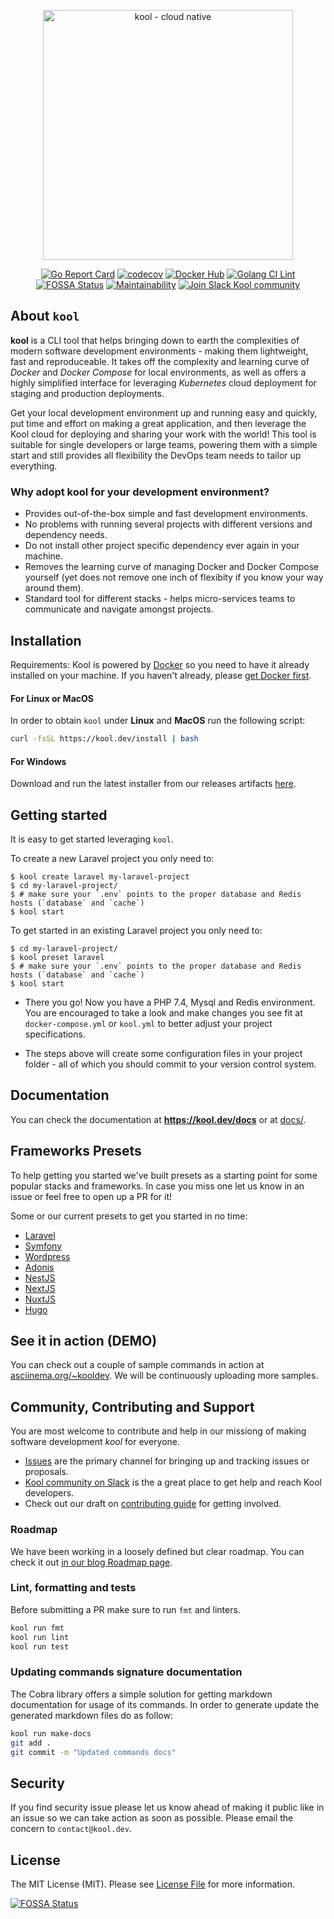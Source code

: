 <p align="center"><a href="https://kool.dev" target="_blank"><img src="https://kool.dev/img/logo.png" width="400" alt="kool - cloud native"></a></p>


<p align="center">
<a href="https://goreportcard.com/report/github.com/kool-dev/kool"><img src="https://goreportcard.com/badge/github.com/kool-dev/kool" alt="Go Report Card"></a>
<a href="https://codecov.io/gh/kool-dev/kool"><img src="https://codecov.io/gh/kool-dev/kool/branch/master/graph/badge.svg" alt="codecov"></a>
<a href="https://github.com/kool-dev/kool/workflows/docker"><img src="https://github.com/kool-dev/kool/workflows/docker/badge.svg" alt="Docker Hub"></a>
<a href="https://github.com/kool-dev/kool/workflows/golangci-lint"><img src="https://github.com/kool-dev/kool/workflows/golangci-lint/badge.svg" alt="Golang CI Lint"></a>
<a href="https://app.fossa.com/projects/git%2Bgithub.com%2Fkool-dev%2Fkool?ref=badge_shield"><img src="https://app.fossa.com/api/projects/git%2Bgithub.com%2Fkool-dev%2Fkool.svg?type=shield" alt="FOSSA Status"></a>
<a href="https://codeclimate.com/github/kool-dev/kool/maintainability"><img src="https://api.codeclimate.com/v1/badges/1511f826de92d2ab39cc/maintainability" alt="Maintainability"></a>
<a href="https://join.slack.com/t/kool-dev/shared_invite/zt-ntmkyjog-DHOiddbBnhY796KaABUhzg"><img src="https://img.shields.io/badge/Join%20Slack-kool--dev-orange?logo=slack" alt="Join Slack Kool community"></a>
</p>

## About `kool`

**kool** is a CLI tool that helps bringing down to earth the complexities of modern software development environments - making them lightweight, fast and reproduceable. It takes off the complexity and learning curve of _Docker_ and _Docker Compose_ for local environments, as well as offers a highly simplified interface for leveraging _Kubernetes_ cloud deployment for staging and production deployments.

Get your local development environment up and running easy and quickly, put time and effort on making a great application, and then leverage the Kool cloud for deploying and sharing your work with the world! This tool is suitable for single developers or large teams, powering them with a simple start and still provides all flexibility the DevOps team needs to tailor up everything.

### Why adopt kool for your development environment?

- Provides out-of-the-box simple and fast development environments.
- No problems with running several projects with different versions and dependency needs.
- Do not install other project specific dependency ever again in your machine.
- Removes the learning curve of managing Docker and Docker Compose yourself (yet does not remove one inch of flexibity if you know your way around them).
- Standard tool for different stacks - helps micro-services teams to communicate and navigate amongst projects.

## Installation

Requirements: Kool is powered by [Docker](https://docs.docker.com/get-docker/) so you need to have it already installed on your machine. If you haven't already, please [get Docker first](https://docs.docker.com/get-docker/).

#### For Linux or MacOS

In order to obtain `kool` under **Linux** and **MacOS** run the following script:

```bash
curl -fsSL https://kool.dev/install | bash
```

#### For Windows

Download and run the latest installer from our releases artifacts [here](https://github.com/kool-dev/kool/releases).

## Getting started

It is easy to get started leveraging `kool`.

To create a new Laravel project you only need to:

```console
$ kool create laravel my-laravel-project
$ cd my-laravel-project/
$ # make sure your `.env` points to the proper database and Redis hosts (`database` and `cache`)
$ kool start
```

To get started in an existing Laravel project you only need to:

```console
$ cd my-laravel-project/
$ kool preset laravel
$ # make sure your `.env` points to the proper database and Redis hosts (`database` and `cache`)
$ kool start
```


- There you go! Now you have a PHP 7.4, Mysql and Redis environment. You are encouraged to take a look and make changes you see fit at `docker-compose.yml` or `kool.yml` to better adjust your project specifications.

- The steps above will create some configuration files in your project folder - all of which you should commit to your version control system.

## Documentation

You can check the documentation at **https://kool.dev/docs** or at [docs/](docs/).


## Frameworks Presets

To help getting you started we've built presets as a starting point for some popular stacks and frameworks. In case you miss one let us know in an issue or feel free to open up a PR for it!

Some or our current presets to get you started in no time:

- [Laravel](docs/2-Presets/Laravel.md)
- [Symfony](docs/2-Presets/Symfony.md)
- [Wordpress](docs/2-Presets/Wordpress.md)
- [Adonis](docs/2-Presets/Adonis.md)
- [NestJS](docs/2-Presets/NestJS.md)
- [NextJS](docs/2-Presets/NextJS.md)
- [NuxtJS](docs/2-Presets/NuxtJS.md)
- [Hugo](docs/2-Presets/Hugo.md)

## See it in action (DEMO)

You can check out a couple of sample commands in action at [asciinema.org/~kooldev](https://asciinema.org/~kooldev). We will be continuously uploading more samples.

## Community, Contributing and Support

You are most welcome to contribute and help in our missiong of making software development *kool* for everyone.

- [Issues](/issues) are the primary channel for bringing up and tracking issues or proposals.
- [Kool community on Slack](https://join.slack.com/t/kool-dev/shared_invite/zt-ntmkyjog-DHOiddbBnhY796KaABUhzg) is the a great place to get help and reach Kool developers.
- Check out our draft on [contributing guide](CONTRIBUTING.md) for getting involved.

### Roadmap

We have been working in a loosely defined but clear roadmap. You can check it out [in our blog Roadmap page](https://blog.kool.dev/page/roadmap).

### Lint, formatting and tests

Before submitting a PR make sure to run `fmt` and linters.

```bash
kool run fmt
kool run lint
kool run test
```

### Updating commands signature documentation

The Cobra library offers a simple solution for getting markdown documentation for usage of its commands. In order to generate update the generated markdown files do as follow:

```bash
kool run make-docs
git add .
git commit -m "Updated commands docs"
```

## Security

If you find security issue please let us know ahead of making it public like in an issue so we can take action as soon as possible. Please email the concern to `contact@kool.dev`.

## License

The MIT License (MIT). Please see [License File](LICENSE.md) for more information.


[![FOSSA Status](https://app.fossa.com/api/projects/git%2Bgithub.com%2Fkool-dev%2Fkool.svg?type=large)](https://app.fossa.com/projects/git%2Bgithub.com%2Fkool-dev%2Fkool?ref=badge_large)
